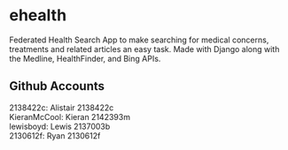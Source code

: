 # ehealth
Federated Health Search App to make searching for medical concerns, treatments and related articles an easy task. 
Made with Django along with the Medline, HealthFinder, and Bing APIs.

## Github Accounts
2138422c: Alistair 2138422c <br/>
KieranMcCool: Kieran 2142393m<br/>
lewisboyd: Lewis 2137003b <br/>
2130612f: Ryan 2130612f <br/>

